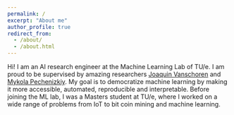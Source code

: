 ```yaml
---
permalink: /
excerpt: "About me"
author_profile: true
redirect_from: 
  - /about/
  - /about.html
---
```


Hi! I am an AI research engineer at the Machine Learning Lab of TU/e. 
I am proud to be supervised by amazing researchers [Joaquin Vanschoren](https://joaquinvanschoren.github.io/home/#lab) and [Mykola Pechenizkiy](https://www.win.tue.nl/~mpechen/).  My goal is to democratize machine learning by making it more accessible, automated, reproducible and interpretable. 
Before joining the ML lab, I was a Masters student at TU/e, where I worked on a wide range of problems from IoT to bit coin mining and machine learning.



